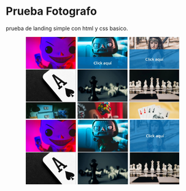 # Prueba Fotografo
prueba de landing simple con html y css basico. 

<div align="center"> <img src="https://github.com/yosoyjacko/pruebaFotografo/blob/main/img/imagen1.jpg" width="400px"</img> </div>

<div align="center"> <img src="https://github.com/yosoyjacko/pruebaFotografo/blob/main/img/imagen2.jpg" width="400px"</img> </div>




